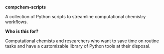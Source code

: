 **compchem-scripts**

A collection of Python scripts to streamline computational chemistry workflows.

**Who is this for?**

Computational chemists and researchers who want to save time on routine tasks and have a customizable library of Python tools at their disposal.
